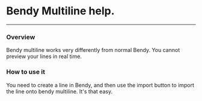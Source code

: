 # Bendy Multiline help.
---
### Overview
Bendy multiline works very differently from normal Bendy. You cannot preview your lines in real time.

### How to use it
You need to create a line in Bendy, and then use the import button to import the line onto bendy multiline. It's that easy.
